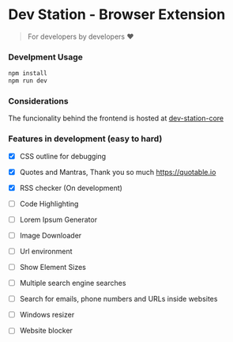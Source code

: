 # Dev Station - Browser Extension

> For developers by developers ❤️

### Develpment Usage
```sh
npm install 
npm run dev
```

### Considerations 
The funcionality behind the frontend is hosted at [dev-station-core](https://github.com/cr0wg4n/dev-station-core)

### Features in development (easy to hard)
- [x] CSS outline for debugging
- [x] Quotes and Mantras, Thank you so much https://quotable.io
- [x] RSS checker (On development)
- [ ] Code Highlighting
- [ ] Lorem Ipsum Generator
- [ ] Image Downloader
- [ ] Url environment
- [ ] Show Element Sizes
- [ ] Multiple search engine searches
- [ ] Search for emails, phone numbers and URLs inside websites
- [ ] Windows resizer
- [ ] Website blocker

